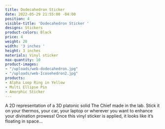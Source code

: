 ```yaml
---
title: Dodecahedron Sticker
date: 2022-05-29 21:55:00 -04:00
position: 4
visible-title: 'Dodecahedron Sticker '
designs: Stickers
product-colors: Black
price: 4
weight: 20
width: '3 inches '
height: 3 inches
materials: Vinyl sticker
max-quantity: 10
product-images:
- "/uploads/web-dodecahedron.jpg"
- "/uploads/web-Icosehedron2.jpg"
products:
- Alpha Loop Ring in Yellow
- Multi Ellipse Pin
- Amorphic Sticker
---
```


A 2D representation of a 3D platonic solid The Chief made in the lab. Stick it on your thermos, your car, your laptop or wherever you want to enhance your divination prowess! Once this vinyl sticker is applied, it looks like it’s floating in space…

